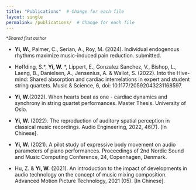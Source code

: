 ```yaml
---
title: "Publications"  # Change for each file
layout: single
permalink: /publications/  # Change for each file
---
```


 <sup>**Shared first author*</sup> 
- **Yi, W.**, Palmer, C., Serian, A., Roy, M. (2024). Individual endogenous rhythms maximize music-induced pain reduction. submitted.

- Høffding, S.*, **Yi, W.** *, Lippert, E., Gonzalez Sanchez, V., Bishop, L., Laeng, B., Danielsen, A.,
Jensenius, A. & Wallot, S. (2022). Into the Hive-mind: Shared absorption and cardiac interrelations in expert and student string quartets. Music & Science, 6, doi: 10.1177/20592043231168597.

- **Yi, W.**(2022). When hearts beat as one - cardiac dynamics and synchrony in string quartet performances. Master Thesis. University of Oslo.
  
- **Yi, W.** (2022). The reproduction of auditory spatial perception in classical music recordings. Audio Engineering, 2022, 46(7). [In Chinese].

- **Yi, W.** (2021). A pilot study of expressive body movement on audio parameters of piano performances. Proceedings of 2nd Nordic Sound and Music Computing Conference, 24, Copenhagen, Denmark.

- Hu, Z. & **Yi, W.** (2021). An introduction to the impact of developments in audio technology on the concept of music mixing composition. Advanced Motion Picture Technology, 2021 (05). [In Chinese].

